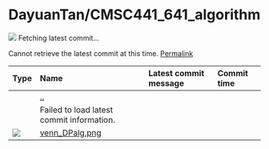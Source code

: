 # DayuanTan/CMSC441\_641\_algorithm

![](https://github.githubassets.com/images/spinners/octocat-spinner-32-EAF2F5.gif) Fetching latest commit…

 Cannot retrieve the latest commit at this time. [Permalink](https://github.com/DayuanTan/CMSC441_641_algorithm/tree/5f6d2ecd9f6932c86157a96b3574222e78998a69/DynamicProg)

| Type | Name | Latest commit message | Commit time |
| :--- | :--- | :--- | :--- |
|  | [..]() |  |  |
|  | Failed to load latest commit information. |  |  |
| ![](https://github.githubassets.com/images/spinners/octocat-spinner-32.gif) |  [venn\_DPalg.png](https://github.com/DayuanTan/CMSC441_641_algorithm/blob/master/DynamicProg/venn_DPalg.png) |  |  |

